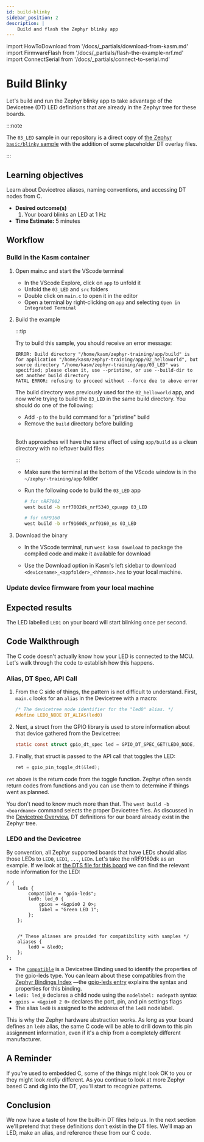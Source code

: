 ```yaml
---
id: build-blinky
sidebar_position: 2
description: |
    Build and flash the Zephyr blinky app
---
```


import HowToDownload from '/docs/\_partials/download-from-kasm.md'
import FirmwareFlash from '/docs/\_partials/flash-the-example-nrf.md'
import ConnectSerial from '/docs/\_partials/connect-to-serial.md'

# Build Blinky

Let's build and run the Zephyr blinky app to take advantage of the Devicetree
(DT) LED definitions that are already in the Zephyr tree for these boards.

:::note

The `03_LED` sample in our repository is a direct copy of [the Zephyr
`basic/blinky`
sample](https://github.com/zephyrproject-rtos/zephyr/tree/main/samples/basic/blinky)
with the addition of some placeholder DT overlay files.

:::

## Learning objectives

Learn about Devicetree aliases, naming conventions, and accessing DT nodes from
C.

* **Desired outcome(s)**
  1. Your board blinks an LED at 1 Hz
* **Time Estimate:** 5 minutes

## Workflow

### Build in the Kasm container

1. Open main.c and start the VScode terminal

    * In the VScode Explore, click on `app` to unfold it
    * Unfold the `03_LED` and `src` folders
    * Double click on `main.c` to open it in the editor
    * Open a terminal by right-clicking on `app` and selecting `Open in
      Integrated Terminal`

2. Build the example

    :::tip

    Try to build this sample, you should receive an error message:

    ```console
    ERROR: Build directory "/home/kasm/zephyr-training/app/build" is for application "/home/kasm/zephyr-training/app/02_helloworld", but source directory "/home/kasm/zephyr-training/app/03_LED" was specified; please clean it, use --pristine, or use --build-dir to set another build directory
    FATAL ERROR: refusing to proceed without --force due to above error
    ```

    The build directory was previously used for the `02_helloworld` app, and now
    we're trying to build the `03_LED` in the same build directory. You should
    do one of the following:

    * Add `-p` to the build command for a "pristine" build
    * Remove the `build` directory before building

    <br />Both approaches will have the same effect of using
    <code>app/build</code> as a clean directory with no leftover build files

    :::

    * Make sure the terminal at the bottom of the VScode window is in the
      `~/zephyr-training/app` folder
    * Run the following code to build the `03_LED` app

        ```bash
        # for nRF7002
        west build -b nrf7002dk_nrf5340_cpuapp 03_LED

        # for nRF9160
        west build -b nrf9160dk_nrf9160_ns 03_LED
        ```

4. Download the binary

    * In the VScode terminal, run `west kasm download` to package the compiled
      code and make it available for download

    * Use the Download option in Kasm's left sidebar to download
      `<devicename>_<appfolder>_<hhmmss>.hex` to your local machine.

    <HowToDownload/>

### Update device firmware from your local machine

<FirmwareFlash/>

## Expected results

The LED labelled `LED1` on your board will start blinking once per second.

## Code Walkthrough

The C code doesn't actually know how your LED is connected to the MCU. Let's
walk through the code to establish how this happens.

### Alias, DT Spec, API Call

1. From the C side of things, the pattern is not difficult to understand. First,
   `main.c` looks for an `alias` in the Devicetree with a macro:

    ```c
    /* The devicetree node identifier for the "led0" alias. */
    #define LED0_NODE DT_ALIAS(led0)
    ```

2. Next, a struct from the GPIO library is used to store information about that
   device gathered from the Devicetree:

    ```c
    static const struct gpio_dt_spec led = GPIO_DT_SPEC_GET(LED0_NODE, gpios);
    ```

3. Finally, that struct is passed to the API call that toggles the LED:

    ```c
    ret = gpio_pin_toggle_dt(&led);
    ```

`ret` above is the return code from the toggle function. Zephyr often sends
return codes from functions and you can use them to determine if things went as
planned.

You don't need to know much more than that. The `west build -b <boardname>`
command selects the proper Devicetree files. As discussed in the [Devicetree
Overview](devicetree-overview), DT definitions for our board already exist in the Zephyr tree.

### LED0 and the Devicetree

By convention, all Zephyr supported boards that have LEDs should alias those
LEDs to `LED0`, `LED1`, `...`, `LEDn`. Let's take the nRF9160dk as an example. If we
look at [the DTS file for this
board](https://github.com/zephyrproject-rtos/zephyr/blob/main/boards/arm/nrf9160dk_nrf9160/nrf9160dk_nrf9160_common.dts)
we can find the relevant node information for the LED:

```
/ {
	leds {
		compatible = "gpio-leds";
		led0: led_0 {
			gpios = <&gpio0 2 0>;
			label = "Green LED 1";
		};
	};


	/* These aliases are provided for compatibility with samples */
	aliases {
		led0 = &led0;
	};
};
```

* The
  [`compatible`](https://docs.zephyrproject.org/latest/build/dts/bindings-syntax.html#compatible)
  is a Devicetree Binding used to identify the properties of the gpio-leds type.
  You can learn about these compatibles from the [Zephyr Bindings
  Index](https://docs.zephyrproject.org/latest/build/dts/api/bindings.html)
  &mdash;the [gpio-leds
  entry](https://docs.zephyrproject.org/latest/build/dts/api/bindings/led/gpio-leds.html#dtbinding-gpio-leds)
  explains the syntax and properties for this binding.
* `led0: led_0` declares a child node using the `nodelabel:
  nodepath` syntax
* `gpios = <&gpio0 2 0>` declares the port, pin, and pin settings flags
* The alias `led0` is assigned to the address of the `led0` nodelabel.

This is why the Zephyr hardware abstraction works. As long as your board defines
an `led0` alias, the same C code will be able to drill down to this pin
assignment information, even if it's a chip from a completely different
manufacturer.

## A Reminder

If you're used to embedded C, some of the things might look OK to you or they
might look *really* different. As you continue to look at more Zephyr based C
and dig into the DT, you'll start to recognize patterns.

## Conclusion

We now have a taste of how the built-in DT files help us. In the next section
we'll pretend that these definitions don't exist in the DT files. We'll map an
LED, make an alias, and reference these from our C code.

